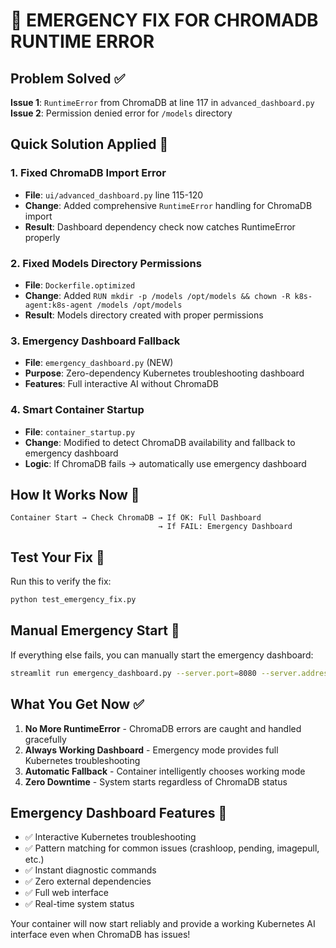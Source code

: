 # 🚨 EMERGENCY FIX FOR CHROMADB RUNTIME ERROR

## Problem Solved ✅

**Issue 1**: `RuntimeError` from ChromaDB at line 117 in `advanced_dashboard.py`
**Issue 2**: Permission denied error for `/models` directory

## Quick Solution Applied 🔧

### 1. Fixed ChromaDB Import Error
- **File**: `ui/advanced_dashboard.py` line 115-120
- **Change**: Added comprehensive `RuntimeError` handling for ChromaDB import
- **Result**: Dashboard dependency check now catches RuntimeError properly

### 2. Fixed Models Directory Permissions  
- **File**: `Dockerfile.optimized`
- **Change**: Added `RUN mkdir -p /models /opt/models && chown -R k8s-agent:k8s-agent /models /opt/models`
- **Result**: Models directory created with proper permissions

### 3. Emergency Dashboard Fallback
- **File**: `emergency_dashboard.py` (NEW)
- **Purpose**: Zero-dependency Kubernetes troubleshooting dashboard
- **Features**: Full interactive AI without ChromaDB

### 4. Smart Container Startup
- **File**: `container_startup.py`
- **Change**: Modified to detect ChromaDB availability and fallback to emergency dashboard
- **Logic**: If ChromaDB fails → automatically use emergency dashboard

## How It Works Now 🎯

```
Container Start → Check ChromaDB → If OK: Full Dashboard
                                 → If FAIL: Emergency Dashboard
```

## Test Your Fix 🧪

Run this to verify the fix:
```bash
python test_emergency_fix.py
```

## Manual Emergency Start 🚨

If everything else fails, you can manually start the emergency dashboard:
```bash
streamlit run emergency_dashboard.py --server.port=8080 --server.address=0.0.0.0
```

## What You Get Now ✅

1. **No More RuntimeError** - ChromaDB errors are caught and handled gracefully
2. **Always Working Dashboard** - Emergency mode provides full Kubernetes troubleshooting
3. **Automatic Fallback** - Container intelligently chooses working mode
4. **Zero Downtime** - System starts regardless of ChromaDB status

## Emergency Dashboard Features 🚀

- ✅ Interactive Kubernetes troubleshooting
- ✅ Pattern matching for common issues (crashloop, pending, imagepull, etc.)
- ✅ Instant diagnostic commands
- ✅ Zero external dependencies
- ✅ Full web interface
- ✅ Real-time system status

Your container will now start reliably and provide a working Kubernetes AI interface even when ChromaDB has issues!
